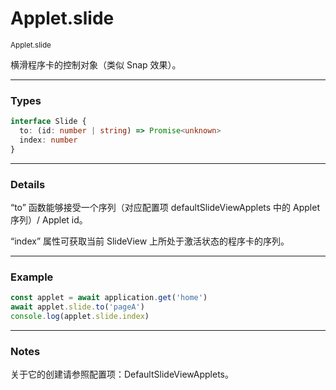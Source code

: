 # Applet.slide

<small>Applet.slide</small>

横滑程序卡的控制对象（类似 Snap 效果）。

---

<h3>Types</h3>

```ts
interface Slide {
  to: (id: number | string) => Promise<unknown>
  index: number
}
```

---

<h3>Details</h3>

“to” 函数能够接受一个序列（对应配置项 defaultSlideViewApplets 中的 Applet 序列）/ Applet id。

“index” 属性可获取当前 SlideView 上所处于激活状态的程序卡的序列。

---

<h3>Example</h3>

```ts
const applet = await application.get('home')
await applet.slide.to('pageA')
console.log(applet.slide.index)
```

---

<h3>Notes</h3>

关于它的创建请参照配置项：DefaultSlideViewApplets。
